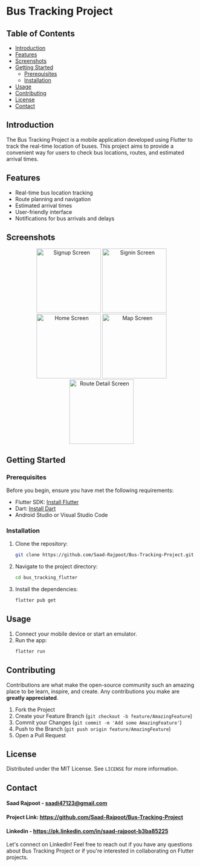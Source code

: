 # Bus Tracking Project

## Table of Contents

- [Introduction](#introduction)
- [Features](#features)
- [Screenshots](#screenshots)
- [Getting Started](#getting-started)
  - [Prerequisites](#prerequisites)
  - [Installation](#installation)
- [Usage](#usage)
- [Contributing](#contributing)
- [License](#license)
- [Contact](#contact)

## Introduction

The Bus Tracking Project is a mobile application developed using Flutter to track the real-time location of buses. This project aims to provide a convenient way for users to check bus locations, routes, and estimated arrival times.

## Features

- Real-time bus location tracking
- Route planning and navigation
- Estimated arrival times
- User-friendly interface
- Notifications for bus arrivals and delays

## Screenshots

<p align="center">
  <img src="https://user-images.githubusercontent.com/69424471/230732957-ba241a1b-83ea-4d2d-8de6-a5108d61643a.jpeg" alt="Signup Screen" width="170"/>
  <img src="https://user-images.githubusercontent.com/69424471/230732960-f80bc874-fe03-4759-9ece-65e475bbf971.jpeg" alt="Signin Screen" width="170"/>
  <img src="https://user-images.githubusercontent.com/69424471/230732970-88bba274-aa3b-403a-a74f-3c5b328f5bfd.jpeg" alt="Home Screen" width="170"/>
  <img src="https://user-images.githubusercontent.com/69424471/230732961-118ea3d8-27fb-43d8-b5c7-ef5de6e7c254.jpeg" alt="Map Screen" width="170"/>
  <img src="https://user-images.githubusercontent.com/69424471/230732967-2129ab16-ae96-42f3-adda-116d5c7240ce.jpeg" alt="Route Detail Screen" width="170"/>
</p>

## Getting Started

### Prerequisites

Before you begin, ensure you have met the following requirements:

- Flutter SDK: [Install Flutter](https://flutter.dev/docs/get-started/install)
- Dart: [Install Dart](https://dart.dev/get-dart)
- Android Studio or Visual Studio Code

### Installation

1. Clone the repository:
    ```sh
    git clone https://github.com/Saad-Rajpoot/Bus-Tracking-Project.git
    ```
2. Navigate to the project directory:
    ```sh
    cd bus_tracking_flutter
    ```
3. Install the dependencies:
    ```sh
    flutter pub get
    ```

## Usage

1. Connect your mobile device or start an emulator.
2. Run the app:
    ```sh
    flutter run
    ```

## Contributing

Contributions are what make the open-source community such an amazing place to be learn, inspire, and create. Any contributions you make are **greatly appreciated**.

1. Fork the Project
2. Create your Feature Branch (`git checkout -b feature/AmazingFeature`)
3. Commit your Changes (`git commit -m 'Add some AmazingFeature'`)
4. Push to the Branch (`git push origin feature/AmazingFeature`)
5. Open a Pull Request

## License

Distributed under the MIT License. See `LICENSE` for more information.

## Contact

#### Saad Rajpoot - saadi47123@gmail.com

#### Project Link: https://github.com/Saad-Rajpoot/Bus-Tracking-Project

#### Linkedin - https://pk.linkedin.com/in/saad-rajpoot-b3ba85225

Let's connect on LinkedIn! Feel free to reach out if you have any questions about Bus Tracking Project or if you're interested in collaborating on Flutter projects.




   


